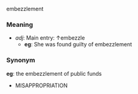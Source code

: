 embezzlement
### Meaning
+ _adj_: Main entry: ↑embezzle
	+ __eg__: She was found guilty of embezzlement

### Synonym

__eg__: the embezzlement of public funds

+ MISAPPROPRIATION


